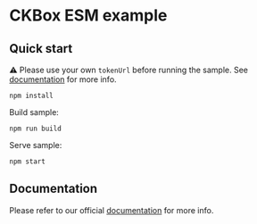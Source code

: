 # CKBox ESM example

## Quick start

:warning: Please use your own `tokenUrl` before running the sample. See [documentation](https://ckeditor.com/docs/ckbox/latest/guides/configuration/authentication.html) for more info.

```
npm install
```

Build sample:

```
npm run build
```

Serve sample:

```
npm start
```

## Documentation

Please refer to our official [documentation](https://ckeditor.com/docs/ckbox/latest/guides/frameworks/other.html#ecmascript-export) for more info.
